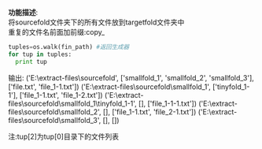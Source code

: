 **功能描述**:  
将sourcefold文件夹下的所有文件放到targetfold文件夹中  
重复的文件名前面加前缀:copy_  
``` python
tuples=os.walk(fin_path) #返回生成器
for tup in tuples:
  print tup
```
输出:
('E:\\extract-files\\sourcefold', ['smallfold_1', 'smallfold_2', 'smallfold_3'], ['file.txt', 'file_1-1.txt'])
('E:\\extract-files\\sourcefold\\smallfold_1', ['tinyfold_1-1'], ['file_1-1.txt', 'file_1-2.txt'])
('E:\\extract-files\\sourcefold\\smallfold_1\\tinyfold_1-1', [], ['file_1-1-1.txt'])
('E:\\extract-files\\sourcefold\\smallfold_2', [], ['file_1-1.txt', 'file_2-1.txt'])
('E:\\extract-files\\sourcefold\\smallfold_3', [], [])

注:tup[2]为tup[0]目录下的文件列表
